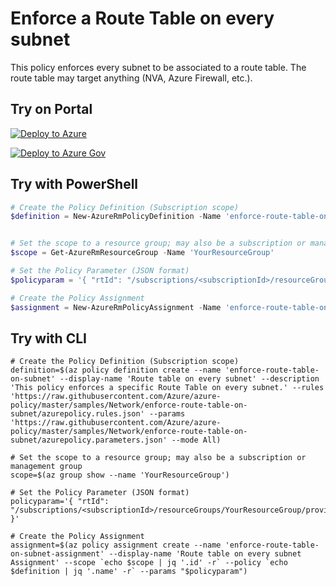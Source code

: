 # Enforce a Route Table on every subnet

This policy enforces every subnet to be associated to a route table. The route table may target anything (NVA, Azure Firewall, etc.).

## Try on Portal

[![Deploy to Azure](http://azuredeploy.net/deploybutton.png)](https://portal.azure.com/#blade/Microsoft_Azure_Policy/CreatePolicyDefinitionBlade/uri/https%3A%2F%2Fraw.githubusercontent.com%2FAzure%2Fazure-policy%2Fmaster%2Fsamples%2FNetwork%2Fenforce-route-table-on-subnet%2Fazurepolicy.json)

[![Deploy to Azure Gov](https://docs.microsoft.com/azure/azure-policy/media/deploy/deployGovbutton.png)](https://portal.azure.us/?#blade/Microsoft_Azure_Policy/CreatePolicyDefinitionBlade/uri/https%3A%2F%2Fraw.githubusercontent.com%2FAzure%2Fazure-policy%2Fmaster%2Fsamples%2FNetwork%2Fenforce-route-table-on-subnet%2Fazurepolicy.json)


## Try with PowerShell

````powershell
# Create the Policy Definition (Subscription scope)
$definition = New-AzureRmPolicyDefinition -Name 'enforce-route-table-on-subnet' -DisplayName 'Route table on every subnet' -description 'This policy enforces a specific Route Table on every subnet.' -Policy 'https://raw.githubusercontent.com/Azure/azure-policy/master/samples/Network/enforce-route-table-on-subnet/azurepolicy.rules.json' -Parameter 'https://raw.githubusercontent.com/Azure/azure-policy/master/samples/Network/enforce-route-table-on-subnet/azurepolicy.parameters.json' -Mode All


# Set the scope to a resource group; may also be a subscription or management group
$scope = Get-AzureRmResourceGroup -Name 'YourResourceGroup'

# Set the Policy Parameter (JSON format)
$policyparam = '{ "rtId": "/subscriptions/<subscriptionId>/resourceGroups/YourResourceGroup/providers/Microsoft.Network/routeTables/YourTable"}'

# Create the Policy Assignment
$assignment = New-AzureRmPolicyAssignment -Name 'enforce-route-table-on-subnet-assignment' -DisplayName 'Enforce a route table on subnet' -Scope $scope.ResourceId -PolicyDefinition $definition -PolicyParameter $policyparam
````

## Try with CLI

````cli
# Create the Policy Definition (Subscription scope)
definition=$(az policy definition create --name 'enforce-route-table-on-subnet' --display-name 'Route table on every subnet' --description 'This policy enforces a specific Route Table on every subnet.' --rules 'https://raw.githubusercontent.com/Azure/azure-policy/master/samples/Network/enforce-route-table-on-subnet/azurepolicy.rules.json' --params 'https://raw.githubusercontent.com/Azure/azure-policy/master/samples/Network/enforce-route-table-on-subnet/azurepolicy.parameters.json' --mode All)

# Set the scope to a resource group; may also be a subscription or management group
scope=$(az group show --name 'YourResourceGroup')

# Set the Policy Parameter (JSON format)
policyparam='{ "rtId": "/subscriptions/<subscriptionId>/resourceGroups/YourResourceGroup/providers/Microsoft.Network/routeTables/YourTable" }'

# Create the Policy Assignment
assignment=$(az policy assignment create --name 'enforce-route-table-on-subnet-assignment' --display-name 'Route table on every subnet Assignment' --scope `echo $scope | jq '.id' -r` --policy `echo $definition | jq '.name' -r` --params "$policyparam")
````
